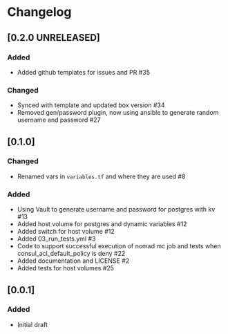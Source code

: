 # Changelog

## [0.2.0 UNRELEASED]

### Added
- Added github templates for issues and PR #35

### Changed
- Synced with template and updated box version #34
- Removed gen/password plugin, now using ansible to generate random username and password #27

## [0.1.0]

### Changed
- Renamed vars in `variables.tf` and where they are used #8

### Added
- Using Vault to generate username and password for postgres with kv #13
- Added host volume for postgres and dynamic variables #12
- Added switch for host volume #12
- Added 03_run_tests.yml #3
- Code to support successful execution of nomad mc job and tests when consul_acl_default_policy is deny #22
- Added documentation and LICENSE #2
- Added tests for host volumes #25

## [0.0.1]

### Added

- Initial draft
